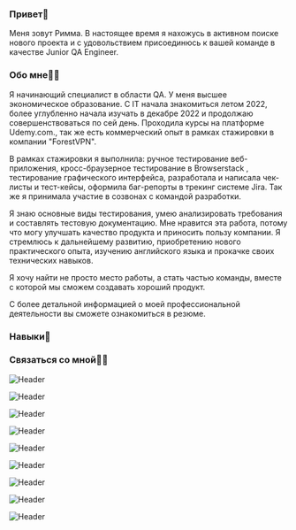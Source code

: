 ### Привет👋

Меня зовут Римма. В настоящее время я нахожусь в активном поиске нового проекта и с удовольствием присоединюсь к вашей команде в качестве Junior QA Engineer.

### Обо мне👩🏻
Я начинающий специалист в области QA.  У меня высшее экономическое образование. С IT начала знакомиться летом 2022, более углубленно начала изучать в декабре 2022 и продолжаю совершенствоваться по сей день. Проходила курсы на платформе Udemy.com., так же есть коммерческий опыт в рамках стажировки в компании "ForestVPN".

В рамках стажировки я выполнила: ручное тестирование веб-приложения, кросс-браузерное тестирование в Browserstack , тестирование графического интерфейса, разработала и написала чек-листы и тест-кейсы, оформила баг-репорты в трекинг системе Jira. Так же я принимала участие в  созвонах с командой разработки. 

Я знаю основные виды тестирования, умею анализировать требования и составлять тестовую документацию. Мне нравится эта работа, потому что могу улучшать качество продукта и приносить пользу компании. Я стремлюсь к дальнейшему развитию, приобретению нового практического опыта, изучению английского языка и прокачке своих технических навыков.

Я хочу найти не просто место работы, а стать частью команды, вместе с которой мы сможем создавать хороший продукт.

С более детальной информацией о моей профессиональной деятельности вы сможете ознакомиться в резюме.

### Навыки🔧

### Связаться со мной✌🏼 
![Header](https://img.shields.io/badge/Jira-090909?style=for-the-badge&logo=jira&logoColor=136be1) 

 ![Header](https://img.shields.io/badge/Postman-090909?style=for-the-badge&logo=postman&logoColor=f76935) 

 ![Header](https://img.shields.io/badge/Github-090909?style=for-the-badge&logo=github&logoColor=8cc4d7) 

 ![Header](https://img.shields.io/badge/AzureDevops-090909?style=for-the-badge&logo=azuredevops&logoColor=0074d0) 

 ![Header](https://img.shields.io/badge/MySQL-090909?style=for-the-badge&logo=mysql&logoColor=00618a) 

 ![Header](https://img.shields.io/badge/DevTools-090909?style=for-the-badge&logo=googlechrome&logoColor=2674f2) 

 ![Header](https://img.shields.io/badge/TestRail-090909?style=for-the-badge&logo=&logoColor=71b556) 

 ![Header](https://img.shields.io/badge/Fiddler-090909?style=for-the-badge&logo=fiddler&logoColor=8cc4d7) 

 ![Header](https://img.shields.io/badge/CharlesProxy-090909?style=for-the-badge&logo=charlesproxy&logoColor=8cc4d7) 

  


